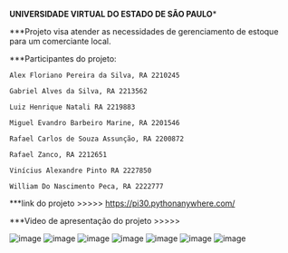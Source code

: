 **UNIVERSIDADE VIRTUAL DO ESTADO DE SÃO PAULO***

***Projeto visa atender as necessidades de gerenciamento de estoque para um comerciante local.

***Participantes do projeto:

    Alex Floriano Pereira da Silva, RA 2210245

    Gabriel Alves da Silva, RA 2213562

    Luiz Henrique Natali RA 2219883

    Miguel Evandro Barbeiro Marine, RA 2201546

    Rafael Carlos de Souza Assunção, RA 2200872

    Rafael Zanco, RA 2212651

    Vinícius Alexandre Pinto RA 2227850

    William Do Nascimento Peca, RA 2222777

    

***link do projeto >>>>> https://pi30.pythonanywhere.com/

***Video de apresentação do projeto >>>>> 


![image](https://github.com/user-attachments/assets/6fcf8b56-9e05-4ee7-b458-1dcb872c6f42)
![image](https://github.com/user-attachments/assets/ad387f79-65bc-4876-8055-0f14d3e1af72)
![image](https://github.com/user-attachments/assets/654230ae-550d-4094-b536-361157288ef0)
![image](https://github.com/user-attachments/assets/4c93fe1f-097c-4622-9423-6c2df8d8a6db)
![image](https://github.com/user-attachments/assets/0a65c4d6-ea1d-4a88-97c6-cc8db5929ed0)
![image](https://github.com/user-attachments/assets/fe3f75d7-e13a-47de-a314-a39211a7afba)
![image](https://github.com/user-attachments/assets/4fe5cc02-a5e2-4906-b8ba-6aa9115daaa8)












